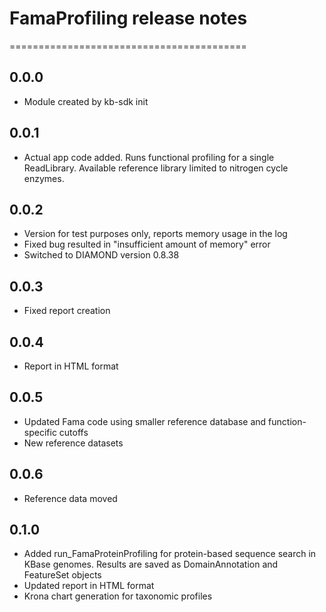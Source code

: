 # FamaProfiling release notes
=========================================

0.0.0
-----
* Module created by kb-sdk init

0.0.1
-----
* Actual app code added. Runs functional profiling for a single ReadLibrary. Available reference library limited to nitrogen cycle enzymes.

0.0.2
-----
* Version for test purposes only, reports memory usage in the log
* Fixed bug resulted in "insufficient amount of memory" error
* Switched to DIAMOND version 0.8.38

0.0.3
-----
* Fixed report creation

0.0.4
-----
* Report in HTML format

0.0.5
-----
* Updated Fama code using smaller reference database and function-specific cutoffs
* New reference datasets

0.0.6
-----
* Reference data moved

0.1.0
-----
* Added run_FamaProteinProfiling for protein-based sequence search in KBase genomes. Results are saved as DomainAnnotation and FeatureSet objects
* Updated report in HTML format
* Krona chart generation for taxonomic profiles

